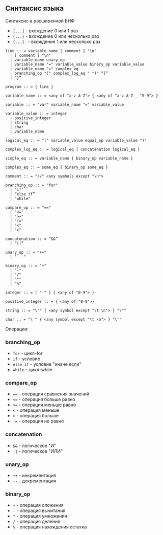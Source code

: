 Синтаксис языка
---
Синтаксис в расширенной БНФ
* `[...]` - вхождение 0 или 1 раз
* `{...}` - вхождение 0 или несколько раз
* `{...}-` - вхождение 1 или несколько раз
```
line :: = variable_name [ comment ] "\n"
  | [ comment ] "\n"
  | variable_name unary_op 
  | variable_name "=" variable_value binary_op variable_value
  | variable_name "=" complex_eq
  | branching_op "(" complex_log_eq " ")" “{“
  | “}”

program :: = { line }

variable_name :: = <any of "a-z A-Z"> { <any of "a-z A-Z _ "0-9"> }

variable :: = "var" variable_name "=" variable_value

variable_value :: = integer 
  | positive_integer
  | string
  | char
  | variable_name

logical_eq :: = "(" variable_value equal_op variable_value ")" 

complex_log_eq :: = logical_eq { concatenation logical_eq }

simple_eq :: = variable_name { binary_op variable_name }

complex_eq :: = some_eq { binary_op some_eq }

comment :: = "//" <any symbols except "\n">

branching_op :: = "for"
  | "if"
  | “else if”
  | "while"

compare_op :: = "=="
  | "<="
  | ">="
  | "!="
  | "<"
  | ">"

concatenation :: = “&&” 
  | “||”

unary_op :: = "++"
  | "- -"
 
binary_op :: = "+"
  | "-"
  | "/"
  | "*"
  | "%"

integer :: = [ "-" ] { <any of "0-9"> }-

positive_integer :: = { <any of "0-9">}

string :: = "\"" { <any symbol except "\t \n"> } "\""

char :: = "\'" { <any symbol except "\t \n"> } "\'"
```
Операции:
### branching_op
* `for` - цикл-for
* `if` - условие
* `else if` - условие "иначе если"
* `while` - цикл-while
### compare_op
* `==` - операция сравнения значений
* `<=` - операция больше равно
* `>=` - операция меньше равно
* `<` - операция меньше
* `>` - операция больше
* `!=` - операция не равно
### concatenation
* `&&` - логическое "И"
* `||` - логическое "ИЛИ"
### unary_op
* `++` - инкрементация
* `--` - декрементация
### binary_op
* `+` - операция сложения
* `-` - операция вычитания
* `*` - операция умножения
* `/` - операция деления
* `%` - операция нахождения остатка
